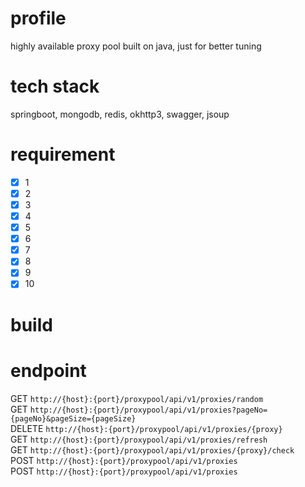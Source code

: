 profile
=======
highly available proxy pool built on java, just for better tuning

tech stack
=======
springboot, mongodb, redis, okhttp3, swagger, jsoup

requirement
=======
- [x] 1
- [x] 2
- [x] 3
- [x] 4
- [x] 5
- [x] 6
- [x] 7
- [x] 8
- [x] 9
- [x] 10

build
=======

endpoint
=======
GET `http://{host}:{port}/proxypool/api/v1/proxies/random`  
GET `http://{host}:{port}/proxypool/api/v1/proxies?pageNo={pageNo}&pageSize={pageSize}`  
DELETE `http://{host}:{port}/proxypool/api/v1/proxies/{proxy}`  
GET `http://{host}:{port}/proxypool/api/v1/proxies/refresh`  
GET `http://{host}:{port}/proxypool/api/v1/proxies/{proxy}/check`  
POST `http://{host}:{port}/proxypool/api/v1/proxies`  
POST `http://{host}:{port}/proxypool/api/v1/proxies`  
